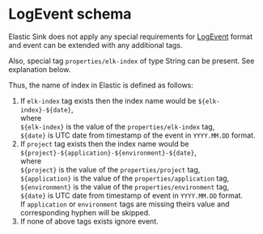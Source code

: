# LogEvent schema

Elastic Sink does not apply any special requirements for [LogEvent](../../doc/event-schema/log-event-schema.md) format and event can be extended with any additional tags. 

Also, special tag `properties/elk-index` of type String can be present. See explanation below.

Thus, the name of index in Elastic is defined as follows:
1. If `elk-index` tag exists then the index name would be `${elk-index}-${date}`,  
  where  
    `${elk-index}` is the value of the `properties/elk-index` tag,  
    `${date}` is UTC date from timestamp of the event in `YYYY.MM.DD` format.
2. If `project` tag exists then the index name would be `${project}-${application}-${environment}-${date}`,  
  where  
    `${project}` is the value of the `properties/project` tag,  
    `${application}` is the value of the `properties/application` tag,  
    `${environment}` is the value of the `properties/environment` tag,  
    `${date}` is UTC date from timestamp of event in `YYYY.MM.DD` format.  
    If `application` or `environment` tags are missing theirs value and corresponding hyphen will be skipped.
3. If none of above tags exists ignore event.
